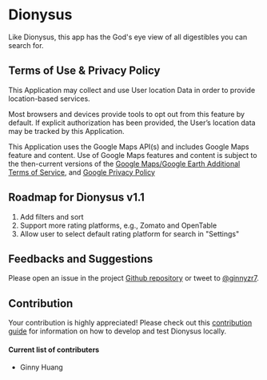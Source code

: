 # Dionysus
Like Dionysus, this app has the God's eye view of all digestibles you can search for.

## Terms of Use & Privacy Policy
This Application may collect and use User location Data in order to provide location-based services.

Most browsers and devices provide tools to opt out from this feature by default. If explicit authorization has been provided, the User’s location data may be tracked by this Application.

This Application uses the Google Maps API(s) and includes Google Maps feature and content. Use of Google Maps features and content is subject to the then-current versions of the [Google Maps/Google Earth Additional Terms of Service](https://maps.google.com/help/terms_maps.html), and [Google Privacy Policy](https://www.google.com/policies/privacy/)

## Roadmap for Dionysus v1.1
1. Add filters and sort
2. Support more rating platforms, e.g., Zomato and OpenTable
3. Allow user to select default rating platform for search in "Settings"

## Feedbacks and Suggestions
Please open an issue in the project [Github repository](https://github.com/huangginny/Dionysa/issues) or tweet to [@ginnyzr7](https://twitter.com/ginnyzr7).

## Contribution

Your contribution is highly appreciated! Please check out this [contribution guide](https://github.com/huangginny/Dionysa/blob/master/CONTRIBUTING.md) for information on how to develop and test Dionysus locally.

#### Current list of contributers
- Ginny Huang
